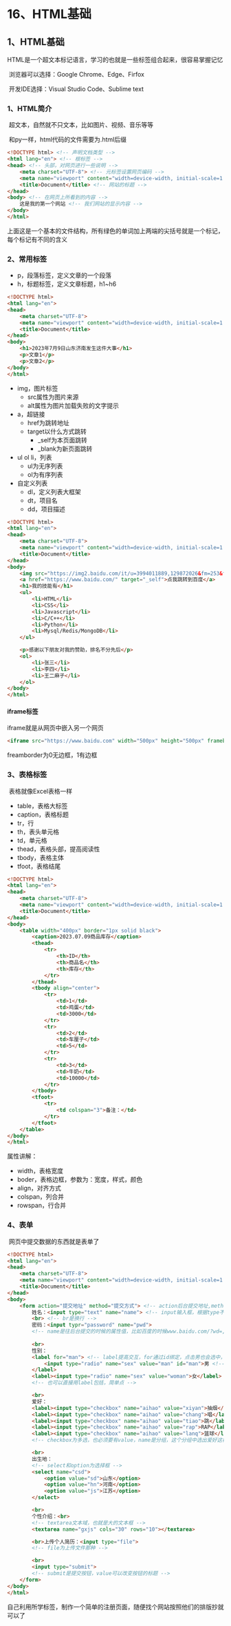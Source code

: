 # 16、HTML基础

## 1、HTML基础

​	HTML是一个超文本标记语言，学习的也就是一些标签组合起来，很容易掌握记忆

​	浏览器可以选择：Google Chrome、Edge、Firfox

​	开发IDE选择：Visual Studio Code、Sublime text



### 1、HTML简介

​	超文本，自然就不只文本，比如图片、视频、音乐等等

​	和py一样，html代码的文件需要为.html后缀

```html
<!DOCTYPE html> <!-- 声明文档类型 -->
<html lang="en"> <!-- 根标签 -->
<head> <!-- 头部，对网页进行一些说明 -->
    <meta charset="UTF-8"> <!-- 元标签设置网页编码 -->
    <meta name="viewport" content="width=device-width, initial-scale=1.0"> <!-- 元标签设置适应兼容 -->
    <title>Document</title> <!-- 网站的标题 -->
</head>
<body> <!-- 在网页上所看到的内容 -->
    这是我的第一个网站 <!-- 我们网站的显示内容 -->
</body>
</html>
```

​	上面这是一个基本的文件结构，所有绿色的单词加上两端的尖括号就是一个标记，每个标记有不同的含义



### 2、常用标签

- p，段落标签，定义文章的一个段落
- h，标题标签，定义文章标题，h1~h6

```html
<!DOCTYPE html>
<html lang="en">
<head>
    <meta charset="UTF-8">
    <meta name="viewport" content="width=device-width, initial-scale=1.0">
    <title>Document</title>
</head>
<body>
    <h1>2023年7月9日山东济南发生这件大事</h1>
    <p>文章1</p>
    <p>文章2</p>
</body>
</html>
```



- img，图片标签
  - src属性为图片来源
  - alt属性为图片加载失败的文字提示
- a，超链接
  - href为跳转地址
  - target以什么方式跳转
    - _self为本页面跳转
    - _blank为新页面跳转
- ul ol li，列表
  - ul为无序列表
  - ol为有序列表
- 自定义列表
  - dl，定义列表大框架
  - dt，项目名
  - dd，项目描述

```html
<!DOCTYPE html>
<html lang="en">
<head>
    <meta charset="UTF-8">
    <meta name="viewport" content="width=device-width, initial-scale=1.0">
    <title>Document</title>
</head>
<body>
    <img src="https://img2.baidu.com/it/u=3994011889,129872026&fm=253&fmt=auto&app=138&f=JPEG?w=846&h=500" alt="图片失败显示的文字">
    <a href="https://www.baidu.com/" target="_self">点我跳转到百度</a>
    <h1>我的技能有</h1>
    <ul>
        <li>HTML</li>
        <li>CSS</li>
        <li>Javascript</li>
        <li>C/C++</li>
        <li>Python</li>
        <li>Mysql/Redis/MongoDB</li>
    </ul>

    <p>感谢以下朋友对我的赞助，排名不分先后</p>
    <ol>
        <li>张三</li>
        <li>李四</li>
        <li>王二麻子</li>
    </ol>
</body>
</html>
```

#### iframe标签
iframe就是从网页中嵌入另一个网页

```html
<iframe src="https://www.baidu.com" width="500px" height="500px" frameborder="0"></iframe>
```

freamborder为0无边框，1有边框



### 3、表格标签

​	表格就像Excel表格一样

- table，表格大标签
- caption，表格标题
- tr，行
- th，表头单元格
- td，单元格
- thead，表格头部，提高阅读性
- tbody，表格主体
- tfoot，表格结尾

```html
<!DOCTYPE html>
<html lang="en">
<head>
    <meta charset="UTF-8">
    <meta name="viewport" content="width=device-width, initial-scale=1.0">
    <title>Document</title>
</head>
<body>
    <table width="400px" border="1px solid black">
        <caption>2023.07.09商品库存</caption>
        <thead>
            <tr>
                <th>ID</th>
                <th>商品名</th>
                <th>库存</th>
            </tr>
        </thead>
        <tbody align="center">
            <tr>
                <td>1</td>
                <td>鸡蛋</td>
                <td>3000</td>
            </tr>
            <tr>
                <td>2</td>
                <td>车厘子</td>
                <td>5</td>
            </tr>
            <tr>
                <td>3</td>
                <td>牛奶</td>
                <td>10000</td>
            </tr>
        </tbody>
        <tfoot>
            <tr>
                <td colspan="3">备注：</td>
            </tr>
        </tfoot>
    </table>
</body>
</html>
```

 属性讲解：

- width，表格宽度
- boder，表格边框，参数为：宽度，样式，颜色
- align，对齐方式
- colspan，列合并
- rowspan，行合并



### 4、表单

​	网页中提交数据的东西就是表单了

```html
<!DOCTYPE html>
<html lang="en">
<head>
    <meta charset="UTF-8">
    <meta name="viewport" content="width=device-width, initial-scale=1.0">
    <title>Document</title>
</head>
<body>
    <form action="提交地址" method="提交方式"> <!-- action后台提交地址,method分为get和post提交 -->
        姓名：<input type="text" name="name"> <!-- input输入框，根据type不同展现不同形式,name必须有 -->
        <br> <!-- br是换行 -->
        密码：<input typr="password" name="pwd">
		<!-- name是往后台提交的时候的属性值，比如百度的时候www.baidu.com/?wd=,wd就是个name，没有name后台不知道提交的是哪一个的属性值 -->
        
        <br>
        性别：
        <label for="man"> <!-- label提高交互，for通过id绑定，点击男也会选中，否则只能点单选框 -->
            <input type="radio" name="sex" value="man" id="man">男 <!-- value必须有，后台只能读取value值，无法读取字体内容，sex是分组，性别组是一组，不然没法实现单选，radio就是单选了 -->
        </label>
        <label><input type="radio" name="sex" value="woman">女</label>
        <!-- 也可以直接用label包括，简单点 -->

        <br>
        爱好：
        <label><input type="checkbox" name="aihao" value="xiyan">抽烟</label>
        <label><input type="checkbox" name="aihao" value="chang">唱</label>
        <label><input type="checkbox" name="aihao" value="tiao">跳</label>
        <label><input type="checkbox" name="aihao" value="rap">RAP</label>
        <label><input type="checkbox" name="aihao" value="lanq">篮球</label>
        <!-- checkbox为多选，也必须要有value，name是分组，这个分组中选出爱好这样 -->

        <br>
        出生地：
        <!-- select和option为选择框 -->
        <select name="csd">
            <option value="sd">山东</option>
            <option value="hn">河南</option>
            <option value="js">江苏</option>
        </select>

        <br>
        个性介绍：<br>
        <!-- textarea文本域，也就是大的文本框 -->
        <textarea name="gxjs" cols="30" rows="10"></textarea>

        <br>上传个人简历：<input type="file">
        <!-- file为上传文件那种 -->

        <br>
        <input type="submit">
        <!-- submit是提交按钮，value可以改变按钮的标题 -->
    </form>
</body>
</html>
```



自己利用所学标签，制作一个简单的注册页面，随便找个网站按照他们的排版抄就可以了



